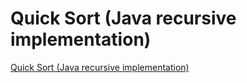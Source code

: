 # Quick Sort (Java recursive implementation)
[Quick Sort (Java recursive implementation)](https://aiwithcloud.com/2022/09/16/quick_sort_java_recursive_implementation/)